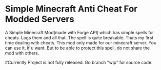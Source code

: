 # Simple Minecraft Anti Cheat For Modded Servers
A Simple Minecraft Mod(made with Forge API) which has simple spells for cheats. Logs them and all that. The spell is quite breakable. Thats my first time dealing with cheats. This mod only made for our minecraft server. You can use it, if u want. But to be able to protect this spell, do not share the mod with others.

#Currently Project is not fully released. Go branch "wip" for source code.
